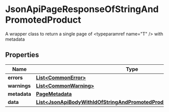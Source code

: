 

# JsonApiPageResponseOfStringAndPromotedProduct

A wrapper class to return a single page of <typeparamref name=\"T\" /> with metadata

## Properties

Name | Type | Description | Notes
------------ | ------------- | ------------- | -------------
**errors** | [**List&lt;CommonError&gt;**](CommonError.md) |  |  [optional]
**warnings** | [**List&lt;CommonWarning&gt;**](CommonWarning.md) |  |  [optional]
**metadata** | [**PageMetadata**](PageMetadata.md) |  |  [optional]
**data** | [**List&lt;JsonApiBodyWithIdOfStringAndPromotedProductAndPromotedProduct&gt;**](JsonApiBodyWithIdOfStringAndPromotedProductAndPromotedProduct.md) |  | 



